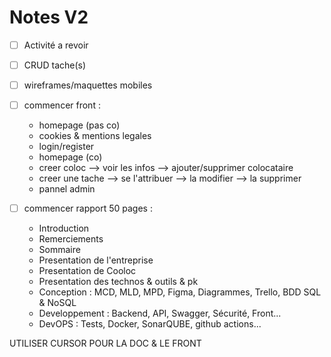 # Notes V2

- [ ] Activité a revoir
- [ ] CRUD tache(s)
- [ ] wireframes/maquettes mobiles
- [ ] commencer front :

  - homepage (pas co)
  - cookies & mentions legales
  - login/register
  - homepage (co)
  - creer coloc --> voir les infos --> ajouter/supprimer colocataire
  - creer une tache --> se l'attribuer --> la modifier --> la supprimer
  - pannel admin

- [ ] commencer rapport 50 pages :
  - Introduction
  - Remerciements
  - Sommaire
  - Presentation de l'entreprise
  - Presentation de Cooloc
  - Presentation des technos & outils & pk
  - Conception : MCD, MLD, MPD, Figma, Diagrammes, Trello, BDD SQL & NoSQL
  - Developpement : Backend, API, Swagger, Sécurité, Front...
  - DevOPS : Tests, Docker, SonarQUBE, github actions...

UTILISER CURSOR POUR LA DOC & LE FRONT